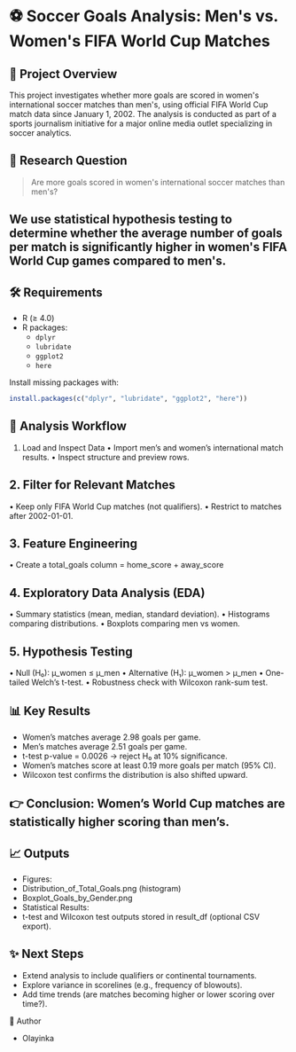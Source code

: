 # ⚽ Soccer Goals Analysis: Men's vs. Women's FIFA World Cup Matches

## 📌 Project Overview

This project investigates whether more goals are scored in women's international soccer matches than men's, using official FIFA World Cup match data since January 1, 2002. The analysis is conducted as part of a sports journalism initiative for a major online media outlet specializing in soccer analytics.

## 🎯 Research Question

> Are more goals scored in women's international soccer matches than men's?

We use statistical hypothesis testing to determine whether the average number of goals per match is significantly higher in women's FIFA World Cup games compared to men's.
---
## 🛠️ Requirements
- R (≥ 4.0)
- R packages:
  - `dplyr`
  - `lubridate`
  - `ggplot2`
  - `here`

Install missing packages with:
```r
install.packages(c("dplyr", "lubridate", "ggplot2", "here"))
```
## 🚀 Analysis Workflow
1. Load and Inspect Data
• 	Import men’s and women’s international match results.
• 	Inspect structure and preview rows.

## 2. Filter for Relevant Matches
• 	Keep only FIFA World Cup matches (not qualifiers).
• 	Restrict to matches after 2002-01-01.

## 3. Feature Engineering
•  Create a total_goals column = home_score + away_score


## 4. Exploratory Data Analysis (EDA)
• 	Summary statistics (mean, median, standard deviation).
• 	Histograms comparing distributions.
• 	Boxplots comparing men vs women.

## 5. Hypothesis Testing
• 	Null (H₀): μ_women ≤ μ_men
• 	Alternative (H₁): μ_women > μ_men
• 	One-tailed Welch’s t-test.
• 	Robustness check with Wilcoxon rank-sum test.

## 📊 Key Results
- Women’s matches average 2.98 goals per game.
- Men’s matches average 2.51 goals per game.
- t-test p-value = 0.0026 → reject H₀ at 10% significance.
- Women’s matches score at least 0.19 more goals per match (95% CI).
- Wilcoxon test confirms the distribution is also shifted upward.

## 👉 Conclusion: Women’s World Cup matches are statistically higher scoring than men’s.

## 📈 Outputs
- Figures:
- Distribution_of_Total_Goals.png (histogram)
- Boxplot_Goals_by_Gender.png
- Statistical Results:
- t-test and Wilcoxon test outputs stored in result_df (optional CSV export).

## ✨ Next Steps
- Extend analysis to include qualifiers or continental tournaments.
- Explore variance in scorelines (e.g., frequency of blowouts).
- Add time trends (are matches becoming higher or lower scoring over time?).

👤 Author
- Olayinka
